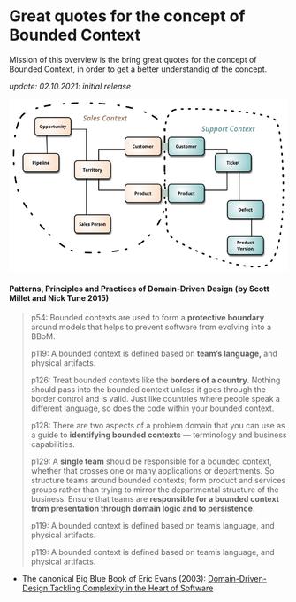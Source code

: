 # Great quotes for the concept of Bounded Context 

Mission of this overview is the bring great quotes for the concept of Bounded Context, in order to get a better understandig of the concept.

*update: 02.10.2021: initial release*


![Domain Driven Design](./img/sketch.png)

#### Patterns, Principles and Practices of Domain-Driven Design (by Scott Millet and Nick Tune 2015)

> p54: Bounded contexts are used to form a **protective boundary** around models that helps to prevent software from evolving into a BBoM.
> 
> p119:  A bounded context is defined based on **team’s language,** and physical artifacts. 
> 
> p126: Treat bounded contexts like the **borders of a country**. Nothing should pass into the bounded context unless it goes through the border control and is valid. Just like countries where people speak a different language, so does the code within your bounded context. 
> 
> p128:  There are two aspects of a problem domain that you can use as a guide to **identifying bounded contexts** — terminology and business capabilities. 
> 
> p129:  A **single team** should be responsible for a bounded context, whether that crosses one or many applications or departments. So structure teams around bounded contexts; form product and services groups rather than trying to mirror the departmental structure of the business. Ensure that teams are **responsible for a bounded context from presentation through domain logic and to persistence.**
>  
> p119:  A bounded context is defined based on team’s language, and physical artifacts. 
> 
> p119:  A bounded context is defined based on team’s language, and physical artifacts. 
> 




* The canonical Big Blue Book of Eric Evans \(2003\): [Domain-Driven-Design Tackling Complexity in the Heart of Software](https://github.com/gg-daddy/ebooks/blob/master/Eric%20Evans%202003%20-%20Domain-Driven%20Design%20-%20Tackling%20Complexity%20in%20the%20Heart%20of%20Software.pdf)
